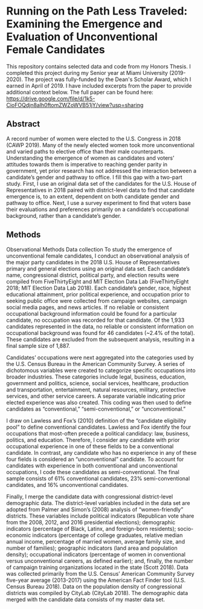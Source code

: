 # Running on the Path Less Traveled: Examining the Emergence and Evaluation of Unconventional Female Candidates

This repository contains selected data and code from my Honors Thesis. I completed this project during my Senior year at Miami University (2019-2020). The project was fully-funded by the Dean's Scholar Award, which I earned in April of 2019. I have included excerpts from the paper to provide additional context below. The full paper can be found here: https://drive.google.com/file/d/1k5-CioFOQdjn8alh0ftomZWZoWVB51jY/view?usp=sharing

## Abstract
A record number of women were elected to the U.S. Congress in 2018 (CAWP 2019).
Many of the newly elected women took more unconventional and varied paths to elective office
than their male counterparts. Understanding the emergence of women as candidates and voters’
attitudes towards them is imperative to reaching gender parity in government, yet prior research
has not addressed the interaction between a candidate’s gender and pathway to office. I fill this
gap with a two-part study. First, I use an original data set of the candidates for the U.S. House of
Representatives in 2018 paired with district-level data to find that candidate emergence is, to an
extent, dependent on both candidate gender and pathway to office. Next, I use a survey
experiment to find that voters base their evaluations and preferences primarily on a candidate’s
occupational background, rather than a candidate’s gender.


## Methods
Observational Methods
Data collection
To study the emergence of unconventional female candidates, I conduct an observational
analysis of the major party candidates in the 2018 U.S. House of Representatives primary and
general elections using an original data set. Each candidate’s name, congressional district,
political party, and election results were compiled from FiveThirtyEight and MIT Election Data
Lab (FiveThirtyEight 2018; MIT Election Data Lab 2018). Each candidate’s gender, race,
highest educational attainment, prior political experience, and occupation prior to seeking public
office were collected from campaign websites, campaign social media pages, and news articles.
If no reliable or consistent occupational background information could be found for a particular
candidate, no occupation was recorded for that candidate. Of the 1,933 candidates represented in
the data, no reliable or consistent information on occupational background was found for 46
candidates (~2.4% of the total). These candidates are excluded from the subsequent analysis,
resulting in a final sample size of 1,887.

Candidates’ occupations were next aggregated into the categories used by the U.S.
Census Bureau in the American Community Survey. A series of dichotomous variables were
created to categorize specific occupations into broader industries. These categories include legal,
business, education, government and politics, science, social services, healthcare, production and
transportation, entertainment, natural resources, military, protective services, and other service
careers. A separate variable indicating prior elected experience was also created. This coding
was then used to define candidates as “conventional,” “semi-conventional,” or “unconventional.”

I draw on Lawless and Fox’s (2010) definition of the “candidate eligibility pool” to
define conventional candidates. Lawless and Fox identify the four occupations that most-often
precede a political candidacy: law, business, politics, and education. Therefore, I consider any
candidate with prior occupational experience in one of these fields to be a conventional
candidate. In contrast, any candidate who has no experience in any of these four fields is
considered an “unconventional” candidate. To account for candidates with experience in both
conventional and unconventional occupations, I code these candidates as semi-conventional. The
final sample consists of 61% conventional candidates, 23% semi-conventional candidates, and
16% unconventional candidates.

Finally, I merge the candidate data with congressional district-level demographic data.
The district-level variables included in the data set are adopted from Palmer and Simon’s (2008)
analysis of “women-friendly” districts. These variables include political indicators (Republican
vote share from the 2008, 2012, and 2016 presidential elections); demographic indicators (percentage of Black, Latinx, and foreign-born residents); socio-economic indicators (percentage of college graduates, relative median annual income, percentage of married women, average
family size, and number of families); geographic indicators (land area and population density); occupational indicators (percentage of women in conventional versus unconventional careers, as defined earlier); and, finally, the number of campaign training organizations located in the state
(Scott 2018). Data was collected primarily from the U.S. Census’ American Community Survey
five-year average (2013-2017) using the American Fact Finder tool (U.S. Census Bureau 2018).
Data on the population density of congressional districts was compiled by CityLab (CityLab
2018). The demographic data merged with the candidate data consists of my master data set.




